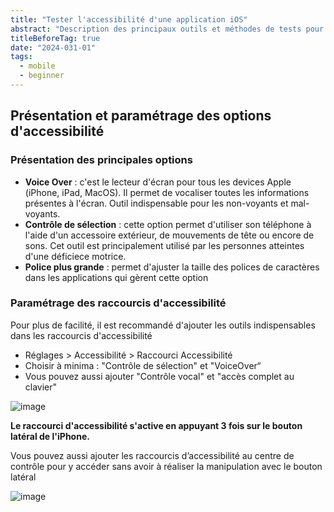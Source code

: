 ```yaml
---
title: "Tester l'accessibilité d'une application iOS"
abstract: "Description des principaux outils et méthodes de tests pour évaluer rapidement l'accessibilité d'une application iOS"
titleBeforeTag: true
date: "2024-031-01"
tags:
  - mobile
  - beginner
---
```


## Présentation et paramétrage des options d'accessibilité

### Présentation des principales options
- **Voice Over** : c'est le lecteur d'écran pour tous les devices Apple (iPhone, iPad, MacOS). Il permet de vocaliser toutes les informations présentes à l'écran. Outil indispensable pour les non-voyants et mal-voyants.
- **Contrôle de sélection** : cette option permet d'utiliser son téléphone à l'aide d'un accessoire extérieur, de mouvements de tête ou encore de sons. Cet outil est principalement utilisé par les personnes atteintes d'une déficiece motrice.
- **Police plus grande** : permet d'ajuster la taille des polices de caractères dans les applications qui gèrent cette option

### Paramétrage des raccourcis d'accessibilité
Pour plus de facilité, il est recommandé d'ajouter les outils indispensables dans les raccourcis d'accessibilité
- Réglages > Accessibilité > Raccourci Accessibilité
- Choisir à minima : "Contrôle de sélection" et "VoiceOver“
- Vous pouvez aussi ajouter "Contrôle vocal" et "accès complet au clavier"
  
![image](https://github.com/Orange-OpenSource/a11y-guidelines/assets/105045667/74baf176-593e-499e-a0a8-8f1267216b3d)

**Le raccourci d'accessibilité s'active en appuyant 3 fois sur le bouton latéral de l'iPhone.**

Vous pouvez aussi ajouter les raccourcis d’accessibilité au centre de contrôle pour y accéder sans avoir à réaliser la manipulation avec le bouton latéral

![image](https://github.com/Orange-OpenSource/a11y-guidelines/assets/105045667/423eeffd-e3db-40c4-94ff-041da2ebe565)
